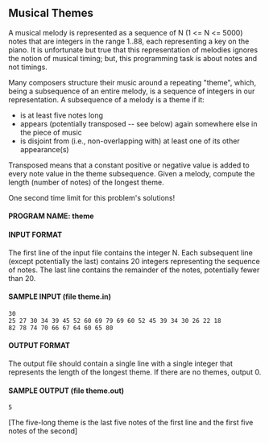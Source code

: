 ## Musical Themes

A musical melody is represented as a sequence of N (1 <= N <= 5000) notes that are integers in the range 1..88, each representing a key on the piano. It is unfortunate but true that this representation of melodies ignores the notion of musical timing; but, this programming task is about notes and not timings.

Many composers structure their music around a repeating "theme", which, being a subsequence of an entire melody, is a sequence of integers in our representation. A subsequence of a melody is a theme if it:

* is at least five notes long
* appears (potentially transposed -- see below) again somewhere else in the piece of music
* is disjoint from (i.e., non-overlapping with) at least one of its other appearance(s)

Transposed means that a constant positive or negative value is added to every note value in the theme subsequence.
Given a melody, compute the length (number of notes) of the longest theme.

One second time limit for this problem's solutions!

#### PROGRAM NAME: theme

#### INPUT FORMAT

The first line of the input file contains the integer N. Each subsequent line (except potentially the last) contains 20 integers representing the sequence of notes. The last line contains the remainder of the notes, potentially fewer than 20.

#### SAMPLE INPUT (file theme.in)
```
30
25 27 30 34 39 45 52 60 69 79 69 60 52 45 39 34 30 26 22 18
82 78 74 70 66 67 64 60 65 80
```

#### OUTPUT FORMAT

The output file should contain a single line with a single integer that represents the length of the longest theme. If there are no themes, output 0.

#### SAMPLE OUTPUT (file theme.out)
```
5
```

[The five-long theme is the last five notes of the first line and the first five notes of the second] 
